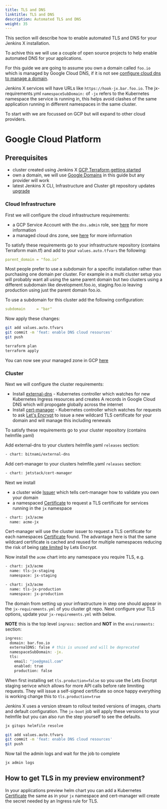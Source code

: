 ```yaml
---
title: TLS and DNS
linktitle: TLS and DNS
description: Automated TLS and DNS
weight: 35
---
```


This section will describe how to enable automated TLS and DNS for your Jenkins X installation.

To achive this we will use a couple of open source projects to help enable automated DNS for your applications.

For this guide we are going to assume you own a domain called `foo.io` which is managed by Google Cloud DNS, if it is not see [configure cloud dns to manage a domain](/docs/v3/guides/infra/google_cloud_dns).  

Jenkins X services will have URLs like `https://hook-jx.bar.foo.io`.  The jx-requirements.yml `namespaceSubDomain:` of `-jx` refers to the Kubernetes namespace the service is running in, this helps avoid clashes of the same application running in different namespaces in the same cluster.

To start with we are focussed on GCP but will expand to other cloud providers.

# Google Cloud Platform

## Prerequisites

- cluster created using Jenkins X [GCP Terraform getting started](/docs/v3/getting-started/gke/)
- own a domain, we will use [Google Domains](https://domains.google.com/registrar/) in this guide but any provider will work
- latest Jenkins X CLI, Infrastructure and Cluster git repository updates [upgrade](/docs/v3/guides/upgrade)

### Cloud Infrastructure
First we will configure the cloud infrastructure requirements:

- a GCP Service Account with the `dns.admin` role, see [here](https://cloud.google.com/iam/docs/understanding-roles#dns-roles) for more information
- a managed cloud dns zone, see [here](https://cloud.google.com/dns/docs/zones) for more information

To satisfy these requirements go to your infrastructure repository (contains Terraform main.tf) and add to your `values.auto.tfvars` the following:

```yaml
parent_domain = "foo.io"
```

Most people prefer to use a subdomain for a specific installation rather than purchasing one domain per cluster.  For example in a multi cluster setup you will probably want all using the same parent domain but two clusters using a different subdomain like development.foo.io, staging.foo.io leaving production using just the parent domain foo.io.

To use a subdomain for this cluster add the following configuration:

```yaml
subdomain     = "bar"
```

Now apply these changes:

```bash
git add values.auto.tfvars
git commit -m 'feat: enable DNS cloud resources'
git push
```

```bash
terraform plan
terraform apply
```

You can now see your managed zone in GCP [here](https://console.cloud.google.com/net-services/dns/zones)


### Cluster

Next we will configure the cluster requirements:

- Install [external-dns](https://github.com/kubernetes-sigs/external-dns#externaldns) - Kubernetes controller which watches for new Kubernetes Ingress resources and creates A records in Google Cloud DNS which will propogate globally across the internet
- Install [cert-manager](https://cert-manager.io/docs/) - Kubernetes controller which watches for requests to ask [Let's Encrypt](https://letsencrypt.org/) to issue a new wildcard TLS certificate for your domain and will manage this including renewals

To satisfy these requirements go to your cluster repository (contains helmfile.yaml)

Add external-dns to your clusters helmfile.yaml `releases` section:

```bash
- chart: bitnami/external-dns
```

Add cert-manager to your clusters helmfile.yaml `releases` section:
```bash
- chart: jetstack/cert-manager
```

Next we install
- a cluster wide [Issuer](https://cert-manager.io/docs/concepts/issuer/) which tells cert-manager how to validate you own your domain
- a namespaced [Certificate](https://cert-manager.io/docs/concepts/certificate/) to request a TLS certificate for services running in the `jx` namespace

```bash
- chart: jx3/acme
  name: acme-jx
```

Cert-manager will use the cluster issuer to request a TLS certificate for each namespaces [Certificate](https://cert-manager.io/docs/concepts/certificate/) found.  The advantage here is that the same wildcard certificate is cached and reused for multiple namespaces reducing the risk of being [rate limited](https://letsencrypt.org/docs/rate-limits/) by Lets Encrypt.

Now install the `acme` chart into any namespace you require TLS, e.g.
```bash
- chart: jx3/acme
  name: tls-jx-staging
  namespace: jx-staging

- chart: jx3/acme
  name: tls-jx-production
  namespace: jx-production
```

The domain from setting up your infrastructure in step one should appear in the `jx-requirements.yml` of you cluster git repo.  Next configure your TLS options, update your `jx-requirements.yml` with below.

__NOTE__ this is the top level `ingress:` section and __NOT__ in the `environments:` section:

```bash
ingress:
  domain: bar.foo.io
  externalDNS: false # this is unused and will be deprecated
  namespaceSubDomain: -jx.
  tls:
    email: "joe@gmail.com"
    enabled: true
    production: false
```

When first installing set `tls.production=false` so you use the Lets Encrtpt staging serivce which allows for more API calls before rate limniting requests.  They will issue a self-signed certificate so once happy everything is working change this to `tls.production=true`

Jenkins X uses a version stream to rollout tested versions of images, charts and default configuration.  The `jx-boot` job will apply these versions to your helmfile but you can also run the step yourself to see the defaults.

```bash
jx gitops helmfile resolve
```

```bash
git add values.auto.tfvars
git commit -m 'feat: enable DNS cloud resources'
git push
```

Now tail the admin logs and wait for the job to complete
```bash
jx admin logs
```

## How to get TLS in my preview environment?

In your applications preview helm chart you can add a Kubernetes [Certificate](https://cert-manager.io/docs/concepts/certificate/) the same as in your `jx` namespace and cert-manager will create the secret needed by an Ingress rule for TLS.